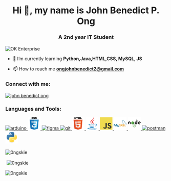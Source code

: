 <h1 align="center">Hi 👋, my name is John Benedict P. Ong</h1>
<h3 align="center">A 2nd year IT Student</h3>

 <img src="https://media.discordapp.net/attachments/1177951663454158941/1209114049015455775/okEnterprise03.png?ex=6613e2b5&is=66016db5&hm=d20d455466f987c6b99df1d3f60587c79d9a3facbddc2efaec506e34b1f37693&=&format=webp&quality=lossless&width=988&height=556" alt="OK Enterprise" align ="center" style =" width: 350px; height: 250px" />

- 🌱 I’m currently learning **Python,Java,HTML,CSS, MySQL, JS**

- 📫 How to reach me **ongjohnbenedict2@gmail.com**

<h3 align="left">Connect with me:</h3>
<p align="left">
<a href="https://linkedin.com/in/john-benedict-ong-155000262" target="blank"><img align="center" src="https://raw.githubusercontent.com/rahuldkjain/github-profile-readme-generator/master/src/images/icons/Social/linked-in-alt.svg" alt="john benedict ong" height="30" width="40" /></a>
</p>

<h3 align="left">Languages and Tools:</h3>
<p align="left"> <a href="https://www.arduino.cc/" target="_blank" rel="noreferrer"> <img src="https://cdn.worldvectorlogo.com/logos/arduino-1.svg" alt="arduino" width="40" height="40"/> </a> <a href="https://www.w3schools.com/css/" target="_blank" rel="noreferrer"> <img src="https://raw.githubusercontent.com/devicons/devicon/master/icons/css3/css3-original-wordmark.svg" alt="css3" width="40" height="40"/> </a> <a href="https://www.figma.com/" target="_blank" rel="noreferrer"> <img src="https://www.vectorlogo.zone/logos/figma/figma-icon.svg" alt="figma" width="40" height="40"/> </a> <a href="https://git-scm.com/" target="_blank" rel="noreferrer"> <img src="https://www.vectorlogo.zone/logos/git-scm/git-scm-icon.svg" alt="git" width="40" height="40"/> </a> <a href="https://www.w3.org/html/" target="_blank" rel="noreferrer"> <img src="https://raw.githubusercontent.com/devicons/devicon/master/icons/html5/html5-original-wordmark.svg" alt="html5" width="40" height="40"/> </a> <a href="https://www.java.com" target="_blank" rel="noreferrer"> <img src="https://raw.githubusercontent.com/devicons/devicon/master/icons/java/java-original.svg" alt="java" width="40" height="40"/> </a> <a href="https://developer.mozilla.org/en-US/docs/Web/JavaScript" target="_blank" rel="noreferrer"> <img src="https://raw.githubusercontent.com/devicons/devicon/master/icons/javascript/javascript-original.svg" alt="javascript" width="40" height="40"/> </a> 
  <a href="https://www.mysql.com/" target="_blank" rel="noreferrer"> 
    <img src="https://raw.githubusercontent.com/devicons/devicon/master/icons/mysql/mysql-original-wordmark.svg" alt="mysql" width="40" height="40"/> </a> <a href="https://nodejs.org" target="_blank" rel="noreferrer"> <img src="https://raw.githubusercontent.com/devicons/devicon/master/icons/nodejs/nodejs-original-wordmark.svg" alt="nodejs" width="40" height="40"/> </a> <a href="https://postman.com" target="_blank" rel="noreferrer"> <img src="https://www.vectorlogo.zone/logos/getpostman/getpostman-icon.svg" alt="postman" width="40" height="40"/> </a> <a href="https://www.python.org" target="_blank" rel="noreferrer"> <img src="https://raw.githubusercontent.com/devicons/devicon/master/icons/python/python-original.svg" alt="python" width="40" height="40"/> </a> </p>

<p><img align="center" src="https://github-readme-stats.vercel.app/api/top-langs?username=0ngskie&show_icons=true&locale=en&layout=compact" alt="0ngskie" /></p>

<p>&nbsp;<img align="center" src="https://github-readme-stats.vercel.app/api?username=0ngskie&show_icons=true&locale=en" alt="0ngskie" /></p>

<p><img align="center" src="https://github-readme-streak-stats.herokuapp.com/?user=0ngskie&" alt="0ngskie" /></p>
